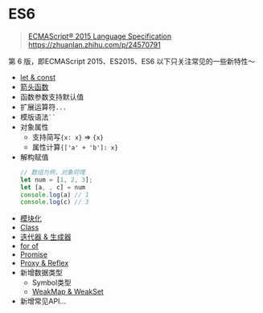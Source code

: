 # ES6
> [ECMAScript® 2015 Language Specification](https://262.ecma-international.org/6.0/)
https://zhuanlan.zhihu.com/p/24570791

第 6 版，即ECMAScript 2015、ES2015、ES6
以下只关注常见的一些新特性～

- [let & const](base/javascript/let-const.md)
- [箭头函数](base/javascript/arrowfunc.md)
- 函数参数支持默认值
- 扩展运算符```...```
- 模版语法``` `` ```
- 对象属性
  - 支持简写```{x: x}``` => ```{x}```
  - 属性计算```{['a' + 'b']: x}```
- 解构赋值
  ```js
  // 数组为例，对象同理
  let num = [1, 2, 3];
  let [a, , c] = num
  console.log(a) // 1
  console.log(c) // 3
  ```
- [模块化](base/project/module.md)
- [Class](base/javascript/class.md)
- [迭代器 & 生成器](base/javascript/iterate.md)
- [for of](base/javascript/loop.md)
- [Promise](base/codeWriting/promise.md)
- [Proxy & Reflex](base/javascript/proxy-reflex.md)
- 新增数据类型
  - Symbol类型
  - [WeakMap & WeakSet](base/javascript/set-map.md)
- 新增常见API...





